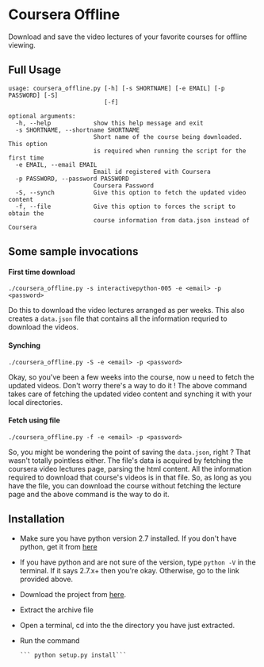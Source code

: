 # Coursera Offline

Download and save the video lectures of your favorite courses for offline viewing.

## Full Usage
```
usage: coursera_offline.py [-h] [-s SHORTNAME] [-e EMAIL] [-p PASSWORD] [-S]
                           [-f]

optional arguments:
  -h, --help            show this help message and exit
  -s SHORTNAME, --shortname SHORTNAME
                        Short name of the course being downloaded. This option
                        is required when running the script for the first time
  -e EMAIL, --email EMAIL
                        Email id registered with Coursera
  -p PASSWORD, --password PASSWORD
                        Coursera Password
  -S, --synch           Give this option to fetch the updated video content
  -f, --file            Give this option to forces the script to obtain the
                        course information from data.json instead of Coursera
```

## Some sample invocations

#### First time download

```
./coursera_offline.py -s interactivepython-005 -e <email> -p <password>
```

Do this to download the video lectures arranged as per weeks. This also creates a `data.json` file that contains all the information requried
to download the videos. 

#### Synching

```
./coursera_offline.py -S -e <email> -p <password>
```

Okay, so you've been a few weeks into the course, now u need to fetch the updated videos. Don't worry there's a way to do it !
The above command takes care of fetching the updated video content and synching it with your local directories.

#### Fetch using file

```
./coursera_offline.py -f -e <email> -p <password>
```
So, you might be wondering the point of saving the `data.json`, right ? That wasn't totally pointless either. The file's data is acquired by fetching the coursera video lectures page, parsing the html content. All the information required to download that course's videos is in that file. So, as long as you have the file, you can download the course without fetching the lecture page and the above command is the way to do it.

## Installation

* Make sure you have python version 2.7 installed. If you don't have python, get it from [here](https://www.python.org/download/releases/2.7/)
* If you have python and are not sure of the version, type `python -V` in the terminal. If it says 2.7.x+ then you're okay. Otherwise, go to the link provided above.
* Download the project from [here](https://github.com/sanketh95/coursera-offline/archive/master.zip).
* Extract the archive file
* Open a terminal, cd into the the directory you have just extracted.
* Run the command 
 
      ``` python setup.py install```


